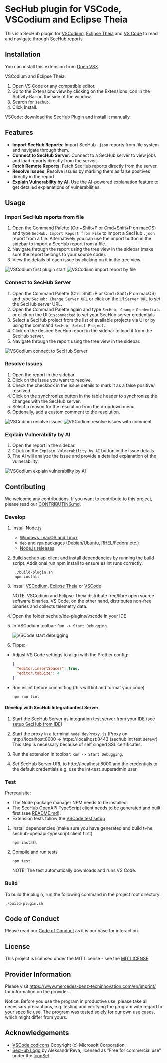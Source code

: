<!--- SPDX-License-Identifier: MIT -->
# SecHub plugin for VSCode, VSCodium and Eclipse Theia

This is a SecHub plugin for [VSCodium](https://vscodium.com/), [Eclipse Theia](https://theia-ide.org/) and [VS Code](https://code.visualstudio.com/) to read and navigate through SecHub reports.

## Installation

You can install this extension from [Open VSX](https://open-vsx.org/).

VSCodium and Eclipse Theia:
1. Open VS Code or any compatible editor.
2. Go to the Extensions view by clicking on the Extensions icon in the Activity Bar on the side of the window.
3. Search for `sechub`.
4. Click Install.

VSCode: download the [SecHub Plugin](https://open-vsx.org/extension/mercedes-benz/sechub) and install it manually.

## Features

- **Import SecHub Reports**: Import SecHub `.json` reports from file system and navigate through them.
- **Connect to SecHub Server**: Connect to a SecHub server to view jobs and load reports directly from the server.
- **Fetch Remote Reports**: Fetch SecHub reports directly from the server.
- **Resolve Issues**: Resolve issues by marking them as false positives directly in the report.
- **Explain Vulnerability by AI**: Use the AI-powered explanation feature to get detailed explanations of vulnerabilities.

## Usage

### Import SecHub reports from file

1. Open the Command Palette (Ctrl+Shift+P or Cmd+Shift+P on macOS) and type `SecHub: Import Report from File` to import a SecHub `.json` report from a file. 
Alternatively you can use the import button in the sidebar to import a SecHub report from a file.
2. Navigate through the report using the tree view in the sidebar (make sure the report belongs to your source code).
3. View the details of each issue by clicking on it in the tree view.

![VSCodium first plugin start](README/vscode-plugin-start.png)
![VSCodium import report by file](README/vscode-plugin-file-import.png)

### Connect to SecHub Server

1. Open the Command Palette (Ctrl+Shift+P or Cmd+Shift+P on macOS) and type `SecHub: Change Server URL` or click on the UI `Server URL` to set the SecHub server URL.
2. Open the Command Palette again and type `SecHub: Change Credentials` or click on the UI `Disconnected` to set your SecHub server credentials
3. Select a SecHub project from the list of available projects via UI or by using the command `SecHub: Select Project`.
4. Click on the desired SecHub report in the sidebar to load it from the SecHub server.
5. Navigate through the report using the tree view in the sidebar.

![VSCodium connect to SecHub Server](README/vscode-plugin-server-connect.png)

### Resolve Issues

1. Open the report in the sidebar.
2. Click on the issue you want to resolve.
3. Check the checkbox in the issue details to mark it as a false positive/ resolved.
4. Click on the synchronize button in the table header to synchronize the changes with the SecHub server.
5. Select a reason for the resolution from the dropdown menu.
6. Optionally, add a custom comment to the resolution.

![VSCodium resolve issues](README/vscode-plugin-mark-false-positives-1.png)
![VSCodium resolve issues with comment](README/vscode-plugin-mark-false-positives-2.png)

### Explain Vulnerability by AI

1. Open the report in the sidebar.
2. CLick on the `Explain Vulnerability by AI` button in the issue details.
3. The AI will analyze the issue and provide a detailed explanation of the vulnerability.

![VSCodium explain vulnerability by AI](README/vscode-plugin-ai-explain.png)


## Contributing

We welcome any contributions.
If you want to contribute to this project, please read our [CONTRIBUTING.md](../../CONTRIBUTING.md).

### Develop

1. Install Node.js

   * [Windows, macOS and Linux](https://nodejs.org/en/download)
   * [`deb` and `rpm` packages (Debian/Ubuntu, RHEL/Fedora etc.)](https://github.com/nodesource/distributions/tree/master)
   * [Node.js releases](https://nodejs.dev/en/about/releases/)

2. Build sechub api client and install dependencies by running the build script.
Additional run npm install to ensure eslint runs correctly.

   ```shell
    ./build-plugin.sh
    npm install
   ```

3. Install [VSCodium](https://vscodium.com/), [Eclipse Theia](https://theia-ide.org/) or [VSCode](https://code.visualstudio.com/)

   NOTE: VSCodium and Eclipse Theia distribute free/libre open source software binaries. VS Code, on the other hand, distributes non-free binaries and collects telemetry data.

4. Open the folder sechub/ide-plugins/vscode in your IDE

5. In VSCodium toolbar: `Run -> Start Debugging`.

   ![VSCode start debugging](README/start_debugging.png)

6. Tipps:
- Adjust VS Code settings to align with the Prettier config:

   ```json
   {
     "editor.insertSpaces": true,
     "editor.tabSize": 4
   }
   ```
  
- Run eslint before committing (this will lint and format your code)

   ```shell
   npm run lint
   ```

#### Develop with SecHub Integrationtest Server

1. Start the SecHub Server as integration test server from your IDE (see [setup SecHub from IDE](https://mercedes-benz.github.io/sechub/latest/sechub-developer-quickstart-guide.html#setup-ide-for-sechub))

2. Start the proxy in a terminal `node devProxy.js` (Proxy on http://localhost:8000 -> https://localhost:8443 (sechub int test serevr)
   This step is necessary because of self singed SSL certificates.

3. Run the extension in toolbar: `Run -> Start Debugging`.

4. Set SecHub Server URL to http://localhost:8000 and the credentials to the default credentials e.g. use the int-test_superadmin user

### Test

Prerequisite: 
- The Node package manager NPM needs to be installed.
- The SecHub OpenAPI TypeScript client needs to be generated and built first (see [README.md](../../sechub-openapi-ts-client/README.md)).
- Extension tests follow the [VSCode test setup](https://code.visualstudio.com/api/working-with-extensions/testing-extension)

1. Install dependencies (make sure you have generated and build t+he sechub-openapi-typescript client first)

    ```shell
    npm install
    ```

2. Compile and run tests

    ```shell
    npm test
    ```

   NOTE: The test automatically downloads and runs VS Code.

### Build

To build the plugin, run the following command in the project root directory:

   ```shell
   ./build-plugin.sh
   ```

## Code of Conduct

Please read our [Code of Conduct](https://github.com/mercedes-benz/foss/blob/master/CODE_OF_CONDUCT.md) as it is our base for interaction.

## License

This project is licensed under the MIT License - see the [MIT LICENSE](./LICENSE).

## Provider Information

Please visit https://www.mercedes-benz-techinnovation.com/en/imprint/ for information on the provider.

Notice: Before you use the program in productive use, please take all necessary precautions,
e.g. testing and verifying the program with regard to your specific use.
The program was tested solely for our own use cases, which might differ from yours.

## Acknowledgements

- [VSCode codicons](https://github.com/microsoft/vscode-codicons) Copyright (c) Microsoft Corporation.
- [SecHub Logo](https://www.iconfinder.com/icons/1034363/advantage_protect_protection_security_shield_icon#size=128) by Aleksandr Reva, licensed as "Free for commercial use" under the [IconSet](https://www.iconfinder.com/iconsets/icons-for-a-site-1).
